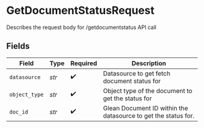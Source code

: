 # GetDocumentStatusRequest

Describes the request body for /getdocumentstatus API call


## Fields

| Field                                                          | Type                                                           | Required                                                       | Description                                                    |
| -------------------------------------------------------------- | -------------------------------------------------------------- | -------------------------------------------------------------- | -------------------------------------------------------------- |
| `datasource`                                                   | *str*                                                          | :heavy_check_mark:                                             | Datasource to get fetch document status for                    |
| `object_type`                                                  | *str*                                                          | :heavy_check_mark:                                             | Object type of the document to get the status for              |
| `doc_id`                                                       | *str*                                                          | :heavy_check_mark:                                             | Glean Document ID within the datasource to get the status for. |